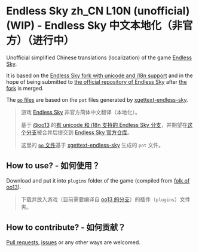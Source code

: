 # Endless Sky zh\_CN L10N (unofficial) (WIP) - Endless Sky 中文本地化（非官方）（进行中）

Unofficial simplified Chinese translations (localization) of the game [Endless Sky](https://github.com/endless-sky/endless-sky).

It is based on the [Endless Sky fork with unicode and i18n support](https://github.com/oo13/endless-sky/tree/build_test_i18n_v3) and in the hope of being submitted to [the official repository of Endless Sky](https://github.com/endless-sky/endless-sky) after [the fork](https://github.com/oo13/endless-sky/tree/build_test_i18n_v3) is merged.

The [`po` files](locales/zh_CN/) are based on the `pot` files generated by [xgettext-endless-sky](https://github.com/oo13/xgettext-endless-sky).

> 游戏 [Endless Sky](https://github.com/endless-sky/endless-sky) 非官方简体中文翻译（本地化）。
>
> 基于 [@oo13](https://github.com/oo13) 的[有 unicode 和 i18n 支持的 Endless Sky 分支](https://github.com/oo13/endless-sky/tree/build_test_i18n_v3)，并期望在[这个分支](https://github.com/oo13/endless-sky/tree/build_test_i18n_v3)被合并后提交到 [Endless Sky 官方仓库](https://github.com/endless-sky/endless-sky)。
>
> 这里的 [`po` 文件](locales/zh_CN/)基于 [xgettext-endless-sky](https://github.com/oo13/xgettext-endless-sky) 生成的 `pot` 文件。

## How to use? - 如何使用？

Download and put it into `plugins` folder of the game (compiled from [folk of oo13](https://github.com/oo13/endless-sky/tree/build_test_i18n_v3)).

> 下载并放入游戏（目前需要编译自 [oo13 的分支](https://github.com/oo13/endless-sky/tree/build_test_i18n_v3)）的插件（`plugins`）文件夹。

## How to contribute? - 如何贡献？

[Pull requests](https://github.com/Hagb/endless-sky-zh_CN-l10n/pulls), [issues](https://github.com/Hagb/endless-sky-zh_CN-l10n/issues) or any other ways are welcomed.
